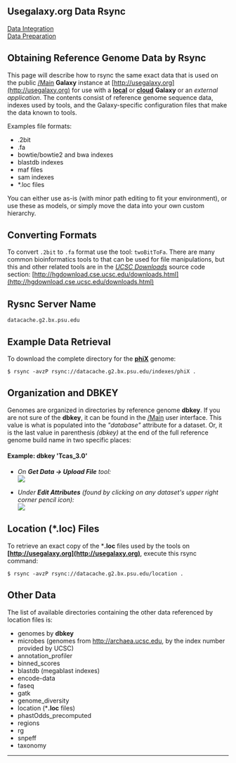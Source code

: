 ## Usegalaxy.org Data Rsync

[Data Integration](/Admin/DataIntegration)<br />
[Data Preparation](/Admin/DataPreparation)

## Obtaining Reference Genome Data by Rsync
This page will describe how to rsync the same exact data that is used on the public [/Main](/Main) **Galaxy** instance at [http://usegalaxy.org](http://usegalaxy.org) for use with a **[local](/Admin/GetGalaxy)** or **[cloud](/Cloud)** **Galaxy** or an *external application*. The contents consist of reference genome sequence data, indexes used by tools, and the Galaxy-specific configuration files that make the data known to tools.


Examples file formats:
* .2bit
* .fa
* bowtie/bowtie2 and bwa indexes
* blastdb indexes
* maf files
* sam indexes
* *.loc files

You can either use as-is (with minor path editing to fit your environment), or use these as models, or simply move the data into your own custom hierarchy.

## Converting Formats

To convert `.2bit` to `.fa` format use the tool: `twoBitToFa`. There are many common bioinformatics tools to that can be used for file manipulations, but this and other related tools are in the *[UCSC Downloads](http://genome.ucsc.edu)* source code section: [http://hgdownload.cse.ucsc.edu/downloads.html](http://hgdownload.cse.ucsc.edu/downloads.html)

## Rysnc Server Name

```
datacache.g2.bx.psu.edu
```


## Example Data Retrieval
To download the complete directory for the **[phiX](http://en.wikipedia.org/wiki/Phi_X_174)** genome:

```
$ rsync -avzP rsync://datacache.g2.bx.psu.edu/indexes/phiX .
```


## Organization and DBKEY
Genomes are organized in directories by reference genome **dbkey**. If you are not sure of the **dbkey**, it can be found in the [/Main](/Main) user interface. This value is what is populated into the *"database"* attribute for a dataset. Or, it is the last value in parenthesis *(dbkey)* at the end of the full reference genome build name in two specific places: 

#### Example: dbkey 'Tcas_3.0'

* *On **Get Data -> Upload File** tool:* <br />![](/dbkey_UploadFile.png)

* *Under **Edit Attributes** (found by clicking on any dataset's upper right corner pencil icon):* <br />![](/dbkey_EditAttributes.png)

## Location (*.loc) Files
To retrieve an exact copy of the ***.loc** files used by the tools on **[http://usegalaxy.org](http://usegalaxy.org)**, execute this rsync command:

```
$ rsync -avzP rsync://datacache.g2.bx.psu.edu/location .
```


## Other Data
The list of available directories containing the other data referenced by location files is:
* genomes by **dbkey**
* microbes (genomes from http://archaea.ucsc.edu, by the index number provided by UCSC)
* annotation_profiler
* binned_scores
* blastdb (megablast indexes)
* encode-data
* faseq
* gatk
* genome_diversity
* location (***.loc** files)
* phastOdds_precomputed
* regions
* rg
* snpeff
* taxonomy

----
